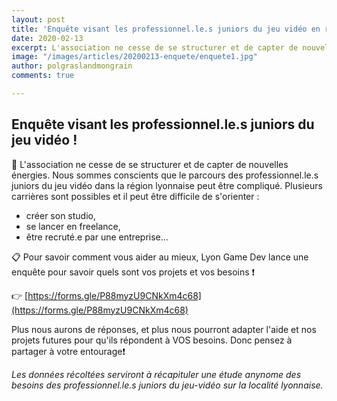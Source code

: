 ```yaml
---
layout: post
title: 'Enquête visant les professionnel.le.s juniors du jeu vidéo en région lyonnaise'
date: 2020-02-13
excerpt: L'association ne cesse de se structurer et de capter de nouvelles énergies. Nous sommes conscients que le parcours des professionnel.le.s juniors du jeu vidéo dans la région lyonnaise peut être compliqué...
image: "/images/articles/20200213-enquete/enquete1.jpg"
author: polgraslandmongrain
comments: true

---
```

## Enquête visant les professionnel.le.s juniors du jeu vidéo !

📢  L'association ne cesse de se structurer et de capter de nouvelles énergies. Nous sommes conscients que le parcours des professionnel.le.s juniors du jeu vidéo dans la région lyonnaise peut être compliqué. Plusieurs carrières sont possibles et il peut être difficile de s'orienter :
  - créer son studio, 
  - se lancer en freelance, 
  - être recruté.e par une entreprise...

📋 Pour savoir comment vous aider au mieux, Lyon Game Dev lance une enquête pour savoir quels sont vos projets et vos besoins ❗️

👉 [https://forms.gle/P88myzU9CNkXm4c68](https://forms.gle/P88myzU9CNkXm4c68)

Plus nous aurons de réponses, et plus nous pourront adapter l'aide et nos projets futures pour qu'ils répondent à VOS besoins. Donc pensez à partager à votre entourage❗️

*Les données récoltées serviront à récapituler une étude anynome des besoins des professionnel.le.s juniors du jeu-vidéo sur la localité lyonnaise.*